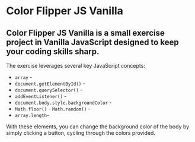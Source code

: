 # Color Flipper JS Vanilla 

## Color Flipper JS Vanilla is a small exercise project in Vanilla JavaScript designed to keep your coding skills sharp. 

The exercise leverages several key JavaScript concepts: 
-  `array` -
-  `document.getElementById()` -
-  `document.querySelector()` -
-  `addEventListener()` -
-  `document.body.style.backgroundColor` -
-  `Math.floor()` - `Math.random()` -
-  `array.length`-

With these elements, you can change the background color of the body by simply clicking a button, cycling through the colors provided.

